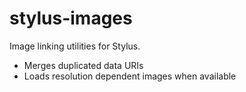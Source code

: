 # stylus-images

Image linking utilities for Stylus.

 * Merges duplicated data URIs
 * Loads resolution dependent images when available
